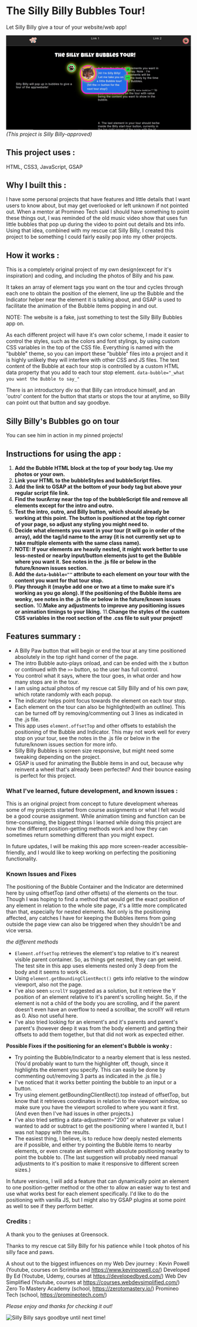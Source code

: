 # The Silly Billy Bubbles Tour!

Let Silly Billy give a tour of your website/web app!

![The Silly Billy Bubbles Tour in action!](/assets/SillyBillyBubblesTour.jpg)
_(This project is Silly Billy-approved)_ 

## This project uses : 
HTML, CSS3, JavaScript, GSAP

## Why I built this :
I have some personal projects that have features and little details that I want users to know about, but may get overlooked or left unknown if not pointed out. When a mentor at Promineo Tech said I should have something to point these things out, I was reminded of the old music video show that uses fun little bubbles that pop up during the video to point out details and bts info. Using that idea, combined with my rescue cat Silly Billy, I created this project to be something I could fairly easily pop into my other projects.  

## How it works :
This is a completely original project of my own design(except for it's inspiration) and coding, and including the photos of Billy and his paw. 

It takes an array of element tags you want on the tour and cycles through each one to obtain the position of the element, line up the Bubble and the Indicator helper near the element it is talking about, and GSAP is used to facilitate the animation of the Bubble items popping in and out.

NOTE: The website is a fake, just something to test the Silly Billy Bubbles app on.

As each different project will have it's own color scheme, I made it easier to control the styles, such as the colors and font stylings, by using custom CSS variables in the top of the CSS file. Everything is named with the "bubble" theme, so you can import these "bubble" files into a project and it is highly unlikely they will interfere with other CSS and JS files. The text content of the Bubble at each tour stop is controlled by a custom HTML data property that you add to each tour stop element.
 ```data-bubble="_what you want the Bubble to say_"``` 

There is an introductory div so that Billy can introduce himself, and an 'outro' content for the button that starts or stops the tour at anytime, so Billy can point out that button and say goodbye.

## Silly Billy's Bubbles go on tour
You can see him in action in my pinned projects!

## Instructions for using the app :
1. **Add the Bubble HTML block at the top of your body tag. Use my photos or your own.**
2. **Link your HTML to the bubbleStyles and bubbleScript files.**
3. **Add the link to GSAP at the bottom of your body tag but above your regular script file link.**
4. **Find the tourArray near the top of the bubbleScript file and remove all elements except for the intro and outro.** 
5. **Test the intro, outro, and Billy button, which should already be working at this point. The button is positioned at the top right corner of your page, so adjust any styling you might need to.**
6. **Decide what elements you want in your tour (it will go in order of the array), add the tag/id name to the array (it is not currently set up to take multiple elements with the same class name).**
7. **NOTE: If your elements are heavily nested, it might work better to use less-nested or nearby input/button elements just to get the Bubble where you want it. See notes in the .js file or below in the future/known issues section.**
8. **Add the ```data-bubble=""``` attribute to each element on your tour with the content you want for that tour stop.**
9. **Play through it (maybe add one or two at a time to make sure it's working as you go along). If the positioning of the Bubble items are wonky, see notes in the .js file or below in the future/known issues section.**
10.**Make any adjustments to improve any positioning issues or animation timings to your liking.** 
11.**Change the styles of the custom CSS variables in the root section of the .css file to suit your project!**


## Features summary :
- A Billy Paw button that will begin or end the tour at any time positioned absolutely in the top right hand corner of the page.
- The intro Bubble auto-plays onload, and can be ended with the ```X``` button or continued with the ```>>``` button, so the user has full control. 
- You control what it says, where the tour goes, in what order and how many stops are in the tour. 
- I am using actual photos of my rescue cat Silly Billy and of his own paw, which rotate randomly with each popup.
- The indicator helps point focus towards the element on each tour stop. 
- Each element on the tour can also be highlighted(with an outline). This can be turned off by removing/commenting out 3 lines as indicated in the .js file.
- This app uses ```element.offsetTop``` and other offsets to establish the positioning of the Bubble and Indicator. This may not work well for every stop on your tour, see the notes in the .js file or below in the future/known issues section for more info. 
- Silly Billy Bubbles is screen size responsive, but might need some tweaking depending on the project.
- GSAP is used for animating the Bubble items in and out, because why reinvent a wheel that's already been perfected? And their bounce easing is perfect for this project.


### What I've learned, future development, and known issues : 
This is an original project from concept to future development whereas some of my projects started from course assignments or what I felt would be a good course assignment. While animation timing and function can be time-consuming, the biggest things I learned while doing this project are how the different position-getting methods work and how they can sometimes return something different than you might expect. 

In future updates, I will be making this app more screen-reader accessible-friendly,  and I would like to keep working on perfecting the positioning functionality.

### Known Issues and Fixes 

The positioning of the Bubble Container and the Indicator are determined here by using offsetTop (and other offsets) of the elements on the tour. Though I was hoping to find a method that would get the exact position of any element in relation to the whole site page, it's a little more complicated than that, especially for nested elements. Not only is the positioning affected, any catches I have for keeping the Bubbles items from going outside the page view can also be triggered when they shouldn't be and vice versa.

_the different methods_
- ```Element.offsetTop``` retrieves the element's top relative to it's nearest visible parent container. So, as things get nested, they can get weird. The test site in this app uses elements nested only 3 deep from the body and it seems to work ok. 
- Using ```element.getBoundingClientRect()``` gets info relative to the window viewport, also not the page.
- I've also seen ```scrollY``` suggested as a solution, but it retrieve the Y position of an element relative to it's parent's scrolling height. So, if the element is not a child of the body you are scrolling, and if the parent doesn't even have an overflow to need a scrollbar, the scrollY will return as 0. Also not useful here.
- I've also tried looking for an element's and it's parents and parent's parent's (however deep it was from the body element) and getting their offsets to add them together, but that did not work as expected either.

**Possible Fixes if the positioning for an element's Bubble is wonky :** 
- Try pointing the Bubble/Indicator to a nearby element that is less nested. (You'd probably want to turn the highlighter off, though, since it highlights the element you specify. This can easily be done by commenting out/removing 3 parts as indicated in the .js file.)
- I've noticed that it works better pointing the bubble to an input or a button. 
- Try using element.getBoundingClientRect().top instead of offsetTop, but know that it retrieves coordinates in relation to the viewport window, so make sure you have the viewport scrolled to where you want it first. (And even then I've had issues in other projects.)
- I've also tried setting a data-adjustment="200" or whatever px value I wanted to add or subtract to get the positioning where I wanted it, but I was not happy with the results.
- The easiest thing, I believe, is to reduce how deeply nested elements are if possible, and either try pointing the Bubble items to nearby elements, or even create an element with absolute positioning nearby to point the bubble to. (The last suggestion will probably need manual adjustments to it's position to make it responsive to different screen sizes.)


In future versions, I will add a feature that can dynamically point an element to one position-getter method or the other to allow an easier way to test and use what works best for each element specifically. I'd like to do the positioning with vanilla JS, but I might also try GSAP plugins at some point as well to see if they perform better.

### Credits :
A thank you to the geniuses at Greensock.

Thanks to my rescue cat Silly Billy for his patience while I took photos of his silly face and paws. 

A shout out to the biggest influences on my Web Dev journey :
Kevin Powell (Youtube, courses on Scrimba and https://www.kevinpowell.co/)
Developed By Ed (Youtube, Udemy, courses at https://developedbyed.com/)
Web Dev Simplified (Youtube, courses at https://courses.webdevsimplified.com/)
Zero To Mastery Academy (school, https://zerotomastery.io/)
Promineo Tech (school, https://promineotech.com/)


_Please enjoy and thanks for checking it out!_

![Silly Billy says goodbye until next time!](/assets/BubbleOutro.jpg)
